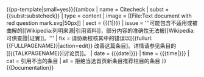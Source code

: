 <noinclude>{{pp-template|small=yes}}</noinclude>{{ambox
| name = Citecheck
| subst = <includeonly>{{subst:</includeonly><includeonly>substcheck}}</includeonly>
| type = content
| image = [[File:Text document with red question mark.svg|50px]]
| sect = {{{1|}}}
| issue = '''可能包含不适用或被曲解的[[Wikipedia:列明来源|引用资料]]，部分内容的准确性无法被[[Wikipedia:可供查證|证實]]。'''
| fix = 请协助校核其中的错误以[{{fullurl:{{FULLPAGENAME}}|action=edit}} 改善这篇条目]。详情请参见条目的[[{{TALKPAGENAME}}|讨论页]]。
| date = {{{date|}}}
| time = {{{time|}}}
| cat = 引用不当的条目
| all = 拒绝当选首页新条目推荐栏目的条目
}}<noinclude>{{Documentation}}</noinclude>